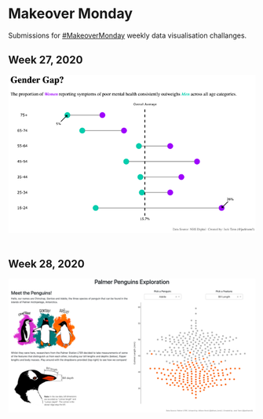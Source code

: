 # Makeover Monday 

Submissions for [#MakeoverMonday](https://www.makeovermonday.co.uk/) weekly data visualisation challanges.

## Week 27, 2020

<img src="/W27/W27_a.png"/> <br/><br/>

## Week 28, 2020

<img src="/W28/W28..png"/> <br/><br/>
